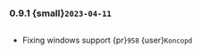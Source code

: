 ### 0.9.1 {small}`2023-04-11`

```{rubric} Bugfix
```

* Fixing windows support {pr}`958` {user}`Koncopd`
